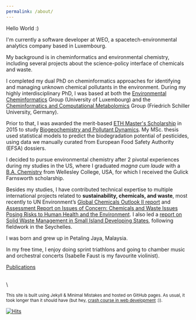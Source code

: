 ```yaml
---
permalink: /about/
---
```


Hello World :)

I'm currently a software developer at WEO, a spacetech-environmental analytics company based in Luxembourg.

My background is in cheminformatics and environmental chemistry, including several projects about the science-policy interface of chemicals and waste.

I completed my dual PhD on cheminformatics approaches for identifying and managing unknown chemical pollutants in the environment. During my highly interdisciplinary PhD, I was based at both the [Environmental Cheminformatics](https://wwwen.uni.lu/lcsb/research/environmental_cheminformatics/research_projects) Group (University of Luxembourg) and the [Cheminformatics and Computational Metabolomics](https://cheminf.uni-jena.de/) Group (Friedrich Schiller University, Germany). 

Prior to that, I was awarded the merit-based [ETH Master's Scholarship](https://ethz.ch/students/en/studies/financial/scholarships/excellencescholarship.html) in 2015 to study [Biogeochemistry and Pollutant Dynamics](https://ibp.ethz.ch/). My MSc. thesis used statistical models to predict the biodegradation potential of pesticides, using data we manually curated from European Food Safety Authority (EFSA) dossiers. 

I decided to pursue environmental chemistry after 2 pivotal experiences during my studies in the US, where I graduated *magna cum laude* with a [B.A. Chemistry](https://www.wellesley.edu/chemistry) from Wellesley College, USA, for which I received the Gulick Farnsworth scholarship.

Besides my studies, I have contributed technical expertise to multiple international projects related to **sustainability, chemicals, and waste**, most recently to UN Environment’s [Global Chemicals Outlook II report](https://www.unep.org/resources/report/global-chemicals-outlook-ii-legacies-innovative-solutions) and [Assessment Report on Issues of Concern: Chemicals and Waste Issues Posing Risks to Human Health and the Environment](https://wedocs.unep.org/bitstream/handle/20.500.11822/33807/ARIC.pdf?sequence=1&isAllowed=y). I also led a [report on Solid Waste Management in Small Island Developing States](https://tdlab.usys.ethz.ch/teaching/tdcs/former/cs2016.html), following fieldwork in the Seychelles.

I was born and grew up in Petaling Jaya, Malaysia. 

In my free time, I enjoy doing sprint triathlons and going to chamber music and orchestral concerts (Isabelle Faust is my favourite violinist).


[Publications](https://scholar.google.com/citations?user=qofOnu8AAAAJ&hl=en)




\
\


<sup>This site is built using Jekyll & Minimal Mistakes and hosted on GitHub pages. As usual, it took longer than it should have (but hey, [crash course in web development](https://adelenel.ai/blogdev/) :)).</sup>  

[![Hits](https://hits.seeyoufarm.com/api/count/incr/badge.svg?url=https%3A%2F%2Fadelenel.ai%2Fabout%2F&count_bg=%23609C2A&title_bg=%23555555&icon=&icon_color=%23E7E7E7&title=hits&edge_flat=false)](https://hits.seeyoufarm.com)
